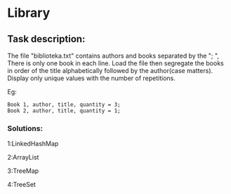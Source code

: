 # Library
## Task description:

The file "biblioteka.txt" contains authors and books separated by the "; ", There is only one book in each line. Load the file then segregate the books in order of the title alphabetically followed by the author(case matters). Display only unique values ​​with the number of repetitions.

Eg: 
```
Book 1, author, title, quantity = 3; 
Book 2, author, title, quantity = 1;
```

### Solutions:

1:LinkedHashMap

2:ArrayList

3:TreeMap

4:TreeSet
